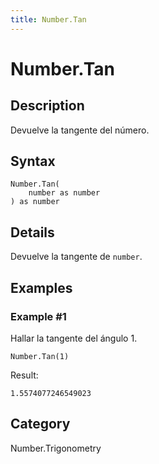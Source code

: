```yaml
---
title: Number.Tan
---
```


# Number.Tan


## Description

Devuelve la tangente del número.


## Syntax

```powerquery
Number.Tan(
    number as number
) as number
```


## Details

Devuelve la tangente de <code>number</code>.


## Examples

### Example #1 
Hallar la tangente del ángulo 1.
```powerquery
Number.Tan(1)
```

Result: 
```powerquery
1.5574077246549023
```




## Category
Number.Trigonometry
